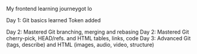 My frontend learning journeygot lo

Day 1: Git basics learned
Token added

Day 2: Mastered Git branching, merging and rebasing
Day 2: Mastered Git cherry-pick, HEAD/refs. and HTML tables, links, code
Day 3: Advanced Git (tags, describe) and HTML (images, audio, video, structure)